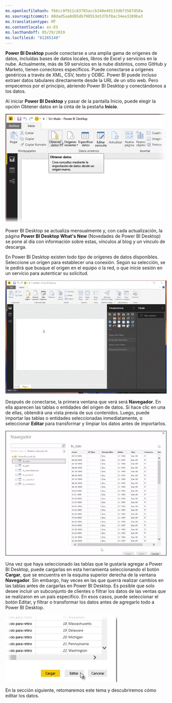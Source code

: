```yaml
---
ms.openlocfilehash: f66cc9f911c63703accb348e49133dbf3587d58a
ms.sourcegitcommit: 60dad5aa0d85db790553e537bf8ac34ee3289ba3
ms.translationtype: MT
ms.contentlocale: es-ES
ms.lasthandoff: 05/29/2019
ms.locfileid: "61265148"
---
```

**Power BI Desktop** puede conectarse a una amplia gama de orígenes de datos, incluidas bases de datos locales, libros de Excel y servicios en la nube. Actualmente, más de 59 servicios en la nube distintos, como GitHub y Marketo, tienen conectores específicos. Puede conectarse a orígenes genéricos a través de XML, CSV, texto y ODBC. Power BI puede incluso extraer datos tabulares directamente desde la URL de un sitio web. Pero empecemos por el principio, abriendo Power BI Desktop y conectándonos a los datos.

Al iniciar **Power BI Desktop** y pasar de la pantalla Inicio, puede elegir la opción Obtener datos en la cinta de la pestaña **Inicio**.

![](media/1-2-connect-to-data-sources-in-power-bi-desktop/1-2_1.png)

Power BI Desktop se actualiza mensualmente y, con cada actualización, la página **Power BI Desktop What's New** (Novedades de Power BI Desktop) se pone al día con información sobre estas, vínculos al blog y un vínculo de descarga.

En Power BI Desktop existen todo tipo de orígenes de datos disponibles. Seleccione un origen para establecer una conexión. Según su selección, se le pedirá que busque el origen en el equipo o la red, o que inicie sesión en un servicio para autenticar su solicitud.

![](media/1-2-connect-to-data-sources-in-power-bi-desktop/1-2_2.gif)

Después de conectarse, la primera ventana que verá será **Navegador**. En ella aparecen las tablas o entidades del origen de datos. Si hace clic en una de ellas, obtendrá una vista previa de sus contenidos. Luego, puede importar las tablas o entidades seleccionadas inmediatamente, o seleccionar **Editar** para transformar y limpiar los datos antes de importarlos.

![](media/1-2-connect-to-data-sources-in-power-bi-desktop/1-2_3.png)

Una vez que haya seleccionado las tablas que le gustaría agregar a Power BI Desktop, puede cargarlas en esta herramienta seleccionando el botón **Cargar**, que se encuentra en la esquina superior derecha de la ventana **Navegador**. Sin embargo, hay veces en las que querrá realizar cambios en las tablas antes de cargarlas en Power BI Desktop. Es posible que solo desee incluir un subconjunto de clientes o filtrar los datos de las ventas que se realizaron en un país específico. En esos casos, puede seleccionar el botón Editar, y filtrar o transformar los datos antes de agregarlo todo a Power BI Desktop.

![](media/1-2-connect-to-data-sources-in-power-bi-desktop/1-2_4.png)

En la sección siguiente, retomaremos este tema y descubriremos cómo editar los datos.

